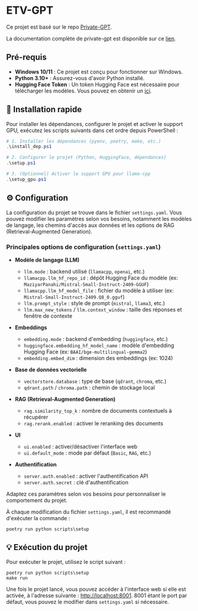 # ETV-GPT

Ce projet est basé sur le repo [Private-GPT](https://github.com/zylon-ai/private-gpt).

La documentation complète de private-gpt est disponible sur ce [lien](https://docs.privategpt.dev/overview/welcome/introduction).

## Pré-requis
- **Windows 10/11** : Ce projet est conçu pour fonctionner sur Windows.
- **Python 3.10+** : Assurez-vous d'avoir Python installé.
- **Hugging Face Token** : Un token Hugging Face est nécessaire pour télécharger les modèles. Vous pouvez en obtenir un [ici](https://huggingface.co/settings/tokens).

## 🚀 Installation rapide

Pour installer les dépendances, configurer le projet et activer le support GPU, exécutez les scripts suivants dans cet ordre depuis PowerShell :

```powershell
# 1. Installer les dépendances (pyenv, poetry, make, etc.)
.\install_dep.ps1

# 2. Configurer le projet (Python, HuggingFace, dépendances)
.\setup.ps1

# 3. (Optionnel) Activer le support GPU pour llama-cpp
.\setup_gpu.ps1
```

## ⚙️ Configuration
La configuration du projet se trouve dans le fichier `settings.yaml`. Vous pouvez modifier les paramètres selon vos besoins, notamment les modèles de langage, les chemins d'accès aux données et les options de RAG (Retrieval-Augmented Generation).

### Principales options de configuration (`settings.yaml`)

- **Modèle de langage (LLM)**
  - `llm.mode` : backend utilisé (`llamacpp`, `openai`, etc.)
  - `llamacpp.llm_hf_repo_id` : dépôt Hugging Face du modèle (ex: `MaziyarPanahi/Mistral-Small-Instruct-2409-GGUF`)
  - `llamacpp.llm_hf_model_file` : fichier du modèle à utiliser (ex: `Mistral-Small-Instruct-2409.Q8_0.gguf`)
  - `llm.prompt_style` : style de prompt (`mistral`, `llama3`, etc.)
  - `llm.max_new_tokens` / `llm.context_window` : taille des réponses et fenêtre de contexte

- **Embeddings**
  - `embedding.mode` : backend d'embedding (`huggingface`, etc.)
  - `huggingface.embedding_hf_model_name` : modèle d'embedding Hugging Face (ex: `BAAI/bge-multilingual-gemma2`)
  - `embedding.embed_dim` : dimension des embeddings (ex: 1024)

- **Base de données vectorielle**
  - `vectorstore.database` : type de base (`qdrant`, `chroma`, etc.)
  - `qdrant.path` / `chroma.path` : chemin de stockage local

- **RAG (Retrieval-Augmented Generation)**
  - `rag.similarity_top_k` : nombre de documents contextuels à récupérer
  - `rag.rerank.enabled` : activer le reranking des documents

- **UI**
  - `ui.enabled` : activer/désactiver l'interface web
  - `ui.default_mode` : mode par défaut (`Basic`, `RAG`, etc.)

- **Authentification**
  - `server.auth.enabled` : activer l'authentification API
  - `server.auth.secret` : clé d'authentification

Adaptez ces paramètres selon vos besoins pour personnaliser le comportement du projet.

À chaque modification du fichier `settings.yaml`, il est recommandé d'exécuter la commande :
```batch
poetry run python scripts\setup
```

## 💡 Exécution du projet
Pour exécuter le projet, utilisez le script suivant :

```batch
poetry run python scripts\setup
make run
```

Une fois le projet lancé, vous pouvez accéder à l'interface web si elle est activée, à l'adresse suivante : [http://localhost:8001](http://localhost:8001).
8001 étant le port par défaut, vous pouvez le modifier dans `settings.yaml` si nécessaire.